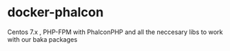 # docker-phalcon
Centos 7.x , PHP-FPM with PhalconPHP and all the neccesary libs to work with our baka packages 
